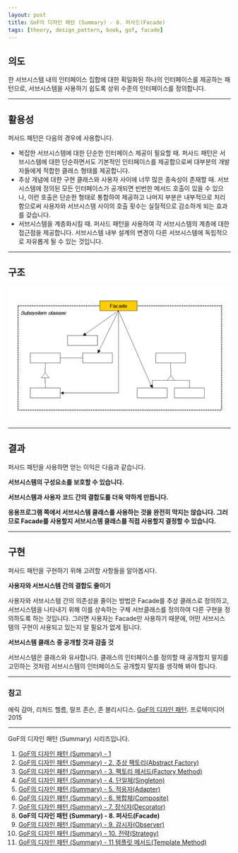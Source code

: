 ```yaml
---
layout: post
title: GoF의 디자인 패턴 (Summary) - 8. 퍼사드(Facade)
tags: [theory, design_pattern, book, gof, facade]
---
```


## 의도

한 서브시스템 내의 인터페이스 집합에 대한 획일화된 하나의 인터페이스를 제공하는 패턴으로, 서브시스템을 사용하기 쉽도록 상위 수준의 인터페이스를 정의합니다.

---

## 활용성

퍼사드 패턴은 다음의 경우에 사용합니다.

* 복잡한 서브시스템에 대한 단순한 인터페이스 제공이 필요할 때. 퍼사드 패턴은 서브시스템에 대한 단순하면서도 기본적인 인터페이스를 제공함으로써 대부분의 개발자들에게 적합한 클래스 형태를 제공합니다.
* 추상 개념에 대한 구현 클래스와 사용자 사이에 너무 많은 종속성이 존재할 때. 서브시스템에 정의된 모든 인터페이스가 공개되면 빈번한 메서드 호출이 있을 수 있으나, 이런 호출은 단순한 형태로 통합하여 제공하고 나머지 부분은 내부적으로 처리함으로써 사용자와 서브시스템 사이의 호출 횟수는 실질적으로 감소하게 되는 효과를 갖습니다.
* 서브시스템을 계층화시킬 때. 퍼사드 패턴을 사용하여 각 서브시스템의 계층에 대한 접근점을 제공합니다. 서브시스템 내부 설계의 변경이 다른 서브시스템에 독립적으로 자유롭게 될 수 있는 것입니다.

---

## 구조

![Facade](/img/facade.png)

---

## 결과

퍼사드 패턴을 사용하면 얻는 이익은 다음과 같습니다.

**서브시스템의 구성요소를 보호할 수 있습니다.**

**서브시스템과 사용자 코드 간의 결합도를 더욱 약하게 만듭니다.**

**응용프로그램 쪽에서 서브시스템 클래스를 사용하는 것을 완전히 막지는 않습니다. 그러므로 Facade를 사용할지 서브시스템 클래스를 직접 사용할지 결정할 수 있습니다.**

---

## 구현

퍼사드 패턴을 구현하기 위해 고려할 사항들을 알아봅시다.

**사용자와 서브시스템 간의 결합도 줄이기**

사용자와 서브시스템 간의 의존성을 줄이는 방법은 Facade를 추상 클래스로 정의하고, 서브시스템을 나타내기 위해 이를 상속하는 구체 서브클래스를 정의하여 다른 구현을 정의하도록 하는 것입니다. 그러면 사용자는 Facade만 사용하기 때문에, 어떤 서브시스템의 구현이 사용되고 있는지 알 필요가 없게 됩니다.

**서브시스템 클래스 중 공개할 것과 감출 것**

서브시스템은 클래스와 유사합니다. 클래스의 인터페이스를 정의할 때 공개할지 말지를 고민하는 것처럼 서브시스템의 인터페이스도 공개할지 말지를 생각해 봐야 합니다.

---

### 참고
에릭 감마, 리처드 헬름, 랄프 존슨, 존 블리시디스. [GoF의 디자인 패턴](https://book.naver.com/bookdb/book_detail.nhn?bid=8942623). 프로텍미디어 2015

---

GoF의 디자인 패턴 (Summary) 시리즈입니다.

1. [GoF의 디자인 패턴 (Summary) - 1](/2018-12-24-GoF의-디자인-패턴-(Summary)-1)
2. [GoF의 디자인 패턴 (Summary) - 2. 추상 팩토리(Abstract Factory)](/2018-12-24-GoF의-디자인-패턴-(Summary)-2.-추상-팩토리(Abstract-Factory))
3. [GoF의 디자인 패턴 (Summary) - 3. 팩토리 메서드(Factory Method)](/2018-12-24-GoF의-디자인-패턴-(Summary)-3.-팩토리-메서드(Factory-Method))
4. [GoF의 디자인 패턴 (Summary) - 4. 단일체(Singleton)](/2018-12-24-GoF의-디자인-패턴-(Summary)-4.-단일체(Singleton))
5. [GoF의 디자인 패턴 (Summary) - 5. 적응자(Adapter)](/2018-12-24-GoF의-디자인-패턴-(Summary)-5.-적응자(Adapter))
6. [GoF의 디자인 패턴 (Summary) - 6. 복합체(Composite)](/2018-12-24-GoF의-디자인-패턴-(Summary)-6.-복합체(Composite))
7. [GoF의 디자인 패턴 (Summary) - 7. 장식자(Decorator)](/2018-12-24-GoF의-디자인-패턴-(Summary)-7.-장식자(Decorator))
8. **GoF의 디자인 패턴 (Summary) - 8. 퍼사드(Facade)**
9. [GoF의 디자인 패턴 (Summary) - 9. 감시자(Observer)](/2018-12-24-GoF의-디자인-패턴-(Summary)-9.-감시자(Observer))
10. [GoF의 디자인 패턴 (Summary) - 10. 전략(Strategy)](/2018-12-25-GoF의-디자인-패턴-(Summary)-10.-전략(Strategy))
11. [GoF의 디자인 패턴 (Summary) - 11 템플릿 메서드(Template Method)](/2018-12-25-GoF의-디자인-패턴-(Summary)-11.-템플릿-메서드(Template-Method))
